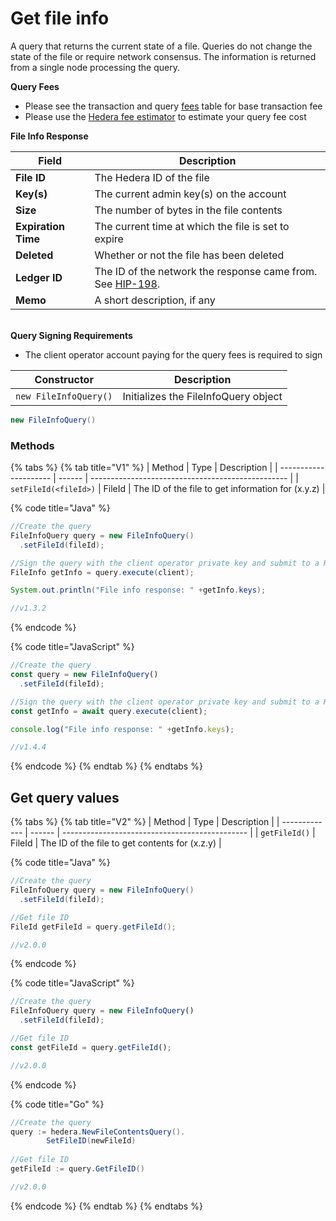 # Get file info

A query that returns the current state of a file. Queries do not change the state of the file or require network consensus. The information is returned from a single node processing the query.

**Query Fees**

* Please see the transaction and query [fees](../../../mainnet/fees/#transaction-and-query-fees) table for base transaction fee
* Please use the [Hedera fee estimator](https://hedera.com/fees) to estimate your query fee cost

**File Info Response**

| **Field**           | Description                                                                                       |
| ------------------- | ------------------------------------------------------------------------------------------------- |
| **File ID**         | The Hedera ID of the file                                                                         |
| **Key(s)**          | The current admin key(s) on the account                                                           |
| **Size**            | The number of bytes in the file contents                                                          |
| **Expiration Time** | The current time at which the file is set to expire                                               |
| **Deleted**         | Whether or not the file has been deleted                                                          |
| **Ledger ID**       | The ID of the network the response came from. See [HIP-198](https://hips.hedera.com/hip/hip-198). |
| **Memo**            | A short description, if any                                                                       |

\
**Query Signing Requirements**

* The client operator account paying for the query fees is required to sign

| Constructor           | Description                          |
| --------------------- | ------------------------------------ |
| `new FileInfoQuery()` | Initializes the FileInfoQuery object |

```java
new FileInfoQuery()
```

### Methods

{% tabs %}
{% tab title="V1" %}
| Method                | Type   | Description                                       |
| --------------------- | ------ | ------------------------------------------------- |
| `setFileId(<fileId>)` | FileId | The ID of the file to get information for (x.y.z) |

{% code title="Java" %}
```java
//Create the query
FileInfoQuery query = new FileInfoQuery()
  .setFileId(fileId);

//Sign the query with the client operator private key and submit to a Hedera network
FileInfo getInfo = query.execute(client);

System.out.println("File info response: " +getInfo.keys);

//v1.3.2
```
{% endcode %}

{% code title="JavaScript" %}
```javascript
//Create the query
const query = new FileInfoQuery()
  .setFileId(fileId);

//Sign the query with the client operator private key and submit to a Hedera network
const getInfo = await query.execute(client);

console.log("File info response: " +getInfo.keys);

//v1.4.4
```
{% endcode %}
{% endtab %}
{% endtabs %}

## Get query values

{% tabs %}
{% tab title="V2" %}
| Method        | Type   | Description                                    |
| ------------- | ------ | ---------------------------------------------- |
| `getFileId()` | FileId | The ID of the file to get contents for (x.z.y) |

{% code title="Java" %}
```java
//Create the query
FileInfoQuery query = new FileInfoQuery()
  .setFileId(fileId);

//Get file ID
FileId getFileId = query.getFileId();

//v2.0.0
```
{% endcode %}

{% code title="JavaScript" %}
```javascript
//Create the query
FileInfoQuery query = new FileInfoQuery()
  .setFileId(fileId);

//Get file ID
const getFileId = query.getFileId();

//v2.0.0
```
{% endcode %}

{% code title="Go" %}
```java
//Create the query
query := hedera.NewFileContentsQuery().
		SetFileID(newFileId)
		
//Get file ID
getFileId := query.GetFileID()

//v2.0.0
```
{% endcode %}
{% endtab %}
{% endtabs %}

##
